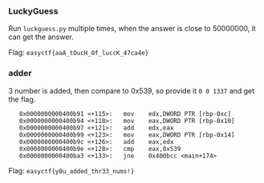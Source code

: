 ### LuckyGuess

Run `luckguess.py` multiple times, when the answer is close to 50000000, it can get the answer.

Flag: `easyctf{aaA_tOucH_0f_luccK_47ca4e}`

### adder

3 number is added, then compare to 0x539, so provide it `0 0 1337` and get the flag.

```
   0x0000000000400b91 <+115>:   mov    edx,DWORD PTR [rbp-0xc]
   0x0000000000400b94 <+118>:   mov    eax,DWORD PTR [rbp-0x10]
   0x0000000000400b97 <+121>:   add    edx,eax
   0x0000000000400b99 <+123>:   mov    eax,DWORD PTR [rbp-0x14]
   0x0000000000400b9c <+126>:   add    eax,edx
   0x0000000000400b9e <+128>:   cmp    eax,0x539
   0x0000000000400ba3 <+133>:   jne    0x400bcc <main+174>
```

Flag: `easyctf{y0u_added_thr33_nums!}`

### 

